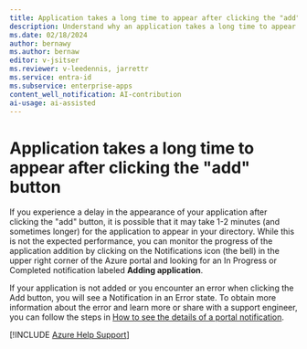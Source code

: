```yaml
---
title: Application takes a long time to appear after clicking the "add" button
description: Understand why an application takes a long time to appear after clicking the "add" button.
ms.date: 02/18/2024
author: bernawy
ms.author: bernaw
editor: v-jsitser
ms.reviewer: v-leedennis, jarrettr
ms.service: entra-id
ms.subservice: enterprise-apps
content_well_notification: AI-contribution
ai-usage: ai-assisted
---
```

# Application takes a long time to appear after clicking the "add" button

If you experience a delay in the appearance of your application after clicking the "add" button, it is possible that it may take 1-2 minutes (and sometimes longer) for the application to appear in your directory. While this is not the expected performance, you can monitor the progress of the application addition by clicking on the Notifications icon (the bell) in the upper right corner of the Azure portal and looking for an In Progress or Completed notification labeled **Adding application**.

If your application is not added or you encounter an error when clicking the Add button, you will see a Notification in an Error state. To obtain more information about the error and learn more or share with a support engineer, you can follow the steps in [How to see the details of a portal notification](./send-notification-details.md).

[!INCLUDE [Azure Help Support](../../includes/azure-help-support.md)]
